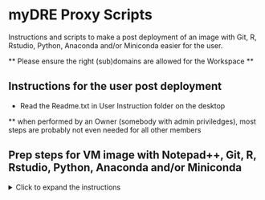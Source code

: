 # myDRE Proxy Scripts

Instructions and scripts to make a post deployment of an image with Git, R, Rstudio, Python, Anaconda and/or Miniconda easier for the user.

** Please ensure the right (sub)domains are allowed for the Workspace **


## Instructions for the user post deployment
- Read the Readme.txt in User Instruction folder on the desktop

** when performed by an Owner (somebody with admin priviledges), most steps are probably not even needed for all other members



## Prep steps for VM image with Notepad++, Git, R, Rstudio, Python, Anaconda and/or Miniconda

<details>
<summary>Click to expand the instructions</summary>

### Putting user instructions on public desktop
Clone or download the git, put it in:
c:\users\public\desktop

### install Notepad++
- open google chrome
- chrome: notepad-plus-plus.org
- download 64 bit
- display in folder
- Install as admin (press Run
- display in folder
- Install as admin (press Run at Smartscreen)
- Click through default stuff


### Install Git
- open google chrome
- chrome: git-scm.com
- download 64 bit
- display in folder
- Install as admin (press Run at Smartscreen)
- Click through default stuff, select the options you deem necessary


### Install R / RStudio
- google chrome
- Chrome: cloud.r-project.org
- download latest R
- download latest rtools42
- Chrome: posit.co
- download latest RStudio
- display in folder
- install as admin  (press Run at Smartscreen)
- Click through default stuff, select the options you deem necessary
- Run RStudio as admin
- Follow instructions on support.mydre.org ....no need to do the .site thing


### Python
- google chrome
- Chrome: python.org
- download latest python
- display in folder
- install as admin  (press Run at Smartscreen)
- Add python.exe to PATH
- Custom install, select the options you deem necessary
- Next
- Check: All users
- Installing packages: cmd open as admin, pip install <package>


### Anaconda
- google chrome
- Chrome: Anaconda.org
- download latest Anaconda
- display in folder
- install as admin  (press Run at Smartscreen)
- select the options you deem necessary


### Miniconda
- google chrome
- Chrome: conda.io
- download latest Miniconda
- display in folder
- install as admin  (press Run at Smartscreen)
- select the options you deem necessary


### Enable one or more of the above
- Follow the Readme.txt in User Instructions you put on public desktop


### Generalize
see: https://support.mydre.org/portal/en/kb/articles/vm-image
- Delete c:\Windows\Panther
- Go to c:\Windows\System32\Sysprep
- OOBE, Generalize, Shutdown, OK
- VM will close
- Go to user portal
- When VM is stopped (never start, it will require you to delete the VM and do all the work again)
- Press the Generalize icon
- Once completed it is available as an image (at the bottom of the list) 
- You can request ST to move it to the gallery so that it becomes available for other Workspaces


</details>